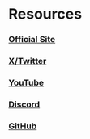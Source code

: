 # Resources

<div class="card-container">

  <div class="card">
    <a href="https://vrooli.com" target="_blank" rel="noopener noreferrer">
      <h3>Official Site</h3>
    </a>
  </div>

  <div class="card">
    <a href="https://x.com/intent/follow?original_referer=https%3A%2F%2Fgithub.com%2FVrooliOfficial&screen_name=VrooliOfficial" target="_blank" rel="noopener noreferrer">
      <h3>X/Twitter</h3>
    </a>
  </div>

  <div class="card">
    <a href="https://www.youtube.com/@vrooli" target="_blank" rel="noopener noreferrer">
      <h3>YouTube</h3>
    </a>
  </div>

  <div class="card">
    <a href="https://discord.com/invite/VyrDFzbmmF" target="_blank" rel="noopener noreferrer">
      <h3>Discord</h3>
    </a>
  </div>

   <div class="card">
    <a href="https://github.com/Vrooli" target="_blank" rel="noopener noreferrer">
      <h3>GitHub</h3>
    </a>
  </div>

</div>